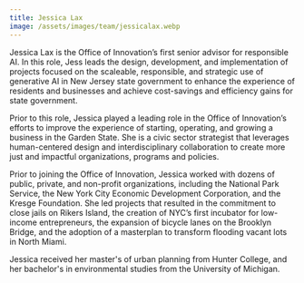 ```yaml
---
title: Jessica Lax
image: /assets/images/team/jessicalax.webp
---
```


Jessica Lax is the Office of Innovation’s first senior advisor for responsible AI.  In this role, Jess leads the design, development, and implementation of projects focused on the scaleable, responsible, and strategic use of generative AI in New Jersey state government to enhance the experience of residents and businesses and achieve cost-savings and efficiency gains for state government.  

Prior to this role, Jessica played a leading role in the Office of Innovation’s efforts to improve the experience of starting, operating, and growing a business in the Garden State. She is a civic sector strategist that leverages human-centered design and interdisciplinary collaboration to create more just and impactful organizations, programs and policies.

Prior to joining the Office of Innovation, Jessica worked with dozens of public, private, and non-profit organizations, including the National Park Service, the New York City Economic Development Corporation, and the Kresge Foundation. She led projects that resulted in the commitment to close jails on Rikers Island, the creation of NYC’s first incubator for low-income entrepreneurs, the expansion of bicycle lanes on the Brooklyn Bridge, and the adoption of a masterplan to transform flooding vacant lots in North Miami.

Jessica received her master's of urban planning from Hunter College, and her bachelor's in environmental studies from the University of Michigan.

